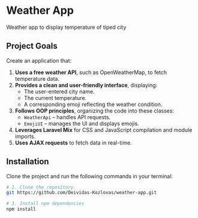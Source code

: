 # Weather App

Weather app to display temperature of tiped city

## Project Goals

Create an application that:

1. **Uses a free weather API**, such as OpenWeatherMap, to fetch temperature data.
2. **Provides a clean and user-friendly interface**, displaying:
   - The user-entered city name.
   - The current temperature.
   - A corresponding emoji reflecting the weather condition.
3. **Follows OOP principles**, organizing the code into these classes:
   - `WeatherApi` – handles API requests.
   - `EmojiUI` – manages the UI and displays emojis.
4. **Leverages Laravel Mix** for CSS and JavaScript compilation and module imports.
5. **Uses AJAX requests** to fetch data in real-time.

## Installation

Clone the project and run the following commands in your terminal:

```bash
# 1. Clone the repository
git https://github.com/Deividas-Kozlovas/weather-app.git

# 3. Install npm dependencies
npm install

```
